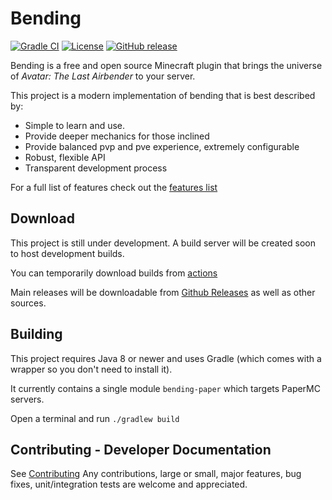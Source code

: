 # Bending

[![Gradle CI](https://img.shields.io/github/workflow/status/PrimordialMoros/Bending/Build?style=flat-square)](https://github.com/PrimordialMoros/Bending/actions)
[![License](https://img.shields.io/github/license/PrimordialMoros/Bending?color=blue&style=flat-square)](LICENSE)
[![GitHub release](https://img.shields.io/github/v/release/PrimordialMoros/Bending?style=flat-square)](https://github.com/PrimordialMoros/Bending/releases)

Bending is a free and open source Minecraft plugin that brings the universe of _Avatar: The Last Airbender_ to your server.

This project is a modern implementation of bending that is best described by:
- Simple to learn and use.
- Provide deeper mechanics for those inclined
- Provide balanced pvp and pve experience, extremely configurable
- Robust, flexible API
- Transparent development process

For a full list of features check out the [features list](https://github.com/PrimordialMoros/Bending/wiki/Features)

## Download

This project is still under development. A build server will be created soon to host development builds.

You can temporarily download builds from [actions](https://github.com/PrimordialMoros/Bending/actions)

Main releases will be downloadable from [Github Releases](https://github.com/PrimordialMoros/Bending/releases) as well as other sources.

## Building
This project requires Java 8 or newer and uses Gradle (which comes with a wrapper so you don't need to install it).

It currently contains a single module `bending-paper` which targets PaperMC servers.

Open a terminal and run `./gradlew build`

## Contributing - Developer Documentation
See [Contributing](CONTRIBUTING.md)
Any contributions, large or small, major features, bug fixes, unit/integration tests are welcome and appreciated.
